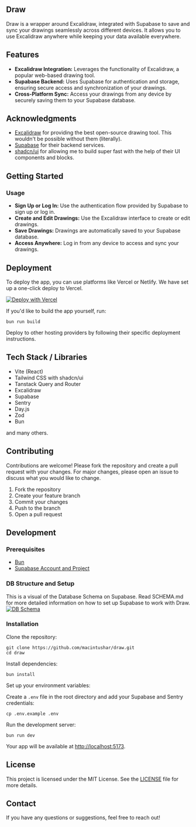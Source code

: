 ## Draw

Draw is a wrapper around Excalidraw, integrated with Supabase to save and sync your drawings seamlessly across different devices. It allows you to use Excalidraw anywhere while keeping your data available everywhere.

## Features

- **Excalidraw Integration:** Leverages the functionality of Excalidraw, a popular web-based drawing tool.
- **Supabase Backend:** Uses Supabase for authentication and storage, ensuring secure access and synchronization of your drawings.
- **Cross-Platform Sync:** Access your drawings from any device by securely saving them to your Supabase database.

## Acknowledgments

- [Excalidraw](https://excalidraw.com/) for providing the best open-source drawing tool. This wouldn't be possible without them (literally).
- [Supabase](https://supabase.com/) for their backend services.
- [shadcn/ui](https://ui.shadcn.com/) for allowing me to build super fast with the help of their UI components and blocks.

## Getting Started

### Usage

- **Sign Up or Log In:** Use the authentication flow provided by Supabase to sign up or log in.
- **Create and Edit Drawings:** Use the Excalidraw interface to create or edit drawings.
- **Save Drawings:** Drawings are automatically saved to your Supabase database.
- **Access Anywhere:** Log in from any device to access and sync your drawings.

## Deployment

To deploy the app, you can use platforms like Vercel or Netlify.
We have set up a one-click deploy to Vercel.

[![Deploy with Vercel](https://vercel.com/button)](https://vercel.com/new/clone?repository-url=https://github.com/macintushar/draw)

If you'd like to build the app yourself, run:

    bun run build

Deploy to other hosting providers by following their specific deployment instructions.

## Tech Stack / Libraries

- Vite (React)
- Tailwind CSS with shadcn/ui
- Tanstack Query and Router
- Excalidraw
- Supabase
- Sentry
- Day.js
- Zod
- Bun

and many others.

## Contributing

Contributions are welcome! Please fork the repository and create a pull request with your changes. For major changes, please open an issue to discuss what you would like to change.

1.  Fork the repository
2.  Create your feature branch
3.  Commit your changes
4.  Push to the branch
5.  Open a pull request

## Development

### Prerequisites

- [Bun](https://bun.sh)
- [Supabase Account and Project](https://supabase.com/)

### DB Structure and Setup

This is a visual of the Database Schema on Supabase. Read SCHEMA.md for more detailed information on how to set up Supabase to work with Draw.
[![DB Schema](https://bzortqhjphsocjbvbxdq.supabase.co/storage/v1/object/public/public-assets/draw/Draw-Readme-DB-Schema.png)]()

### Installation

Clone the repository:

    git clone https://github.com/macintushar/draw.git
    cd draw

Install dependencies:

    bun install

Set up your environment variables:

Create a `.env` file in the root directory and add your Supabase and Sentry credentials:

    cp .env.example .env

Run the development server:

    bun run dev

Your app will be available at <http://localhost:5173>.

## License

This project is licensed under the MIT License. See the [LICENSE](https://github.com/macintushar/draw/blob/main/LICENCE) file for more details.

## Contact

If you have any questions or suggestions, feel free to reach out!
